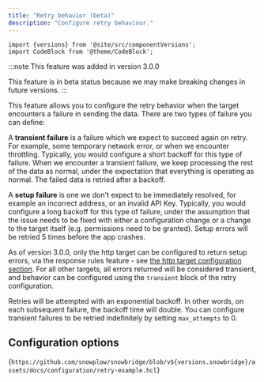 ```yaml
---
title: "Retry behavior (beta)"
description: "Configure retry behaviour."
---
```


```mdx-code-block
import {versions} from '@site/src/componentVersions';
import CodeBlock from '@theme/CodeBlock';
```

:::note
This feature was added in version 3.0.0

This feature is in beta status because we may make breaking changes in future versions.
:::

This feature allows you to configure the retry behavior when the target encounters a failure in sending the data. There are two types of failure you can define:

A **transient failure** is a failure which we expect to succeed again on retry. For example, some temporary network error, or when we encounter throttling. Typically, you would configure a short backoff for this type of failure. When we encounter a transient failure, we keep processing the rest of the data as normal, under the expectation that everything is operating as normal. The failed data is retried after a backoff.

A **setup failure** is one we don't expect to be immediately resolved, for example an incorrect address, or an invalid API Key. Typically, you would configure a long backoff for this type of failure, under the assumption that the issue needs to be fixed with either a configuration change or a change to the target itself (e.g. permissions need to be granted). Setup errors will be retried 5 times before the app crashes.

As of version 3.0.0, only the http target can be configured to return setup errors, via the response rules feature - see [the http target configuration section](/docs/api-reference/snowbridge/configuration/targets/http/index.md). For all other targets, all errors returned will be considered transient, and behavior can be configured using the `transient` block of the retry configuration.

Retries will be attempted with an exponential backoff. In other words, on each subsequent failure, the backoff time will double. You can configure transient failures to be retried indefinitely by setting `max_attempts` to 0.

## Configuration options

<CodeBlock language="hcl" reference>{`
https://github.com/snowplow/snowbridge/blob/v${versions.snowbridge}/assets/docs/configuration/retry-example.hcl
`}</CodeBlock>
